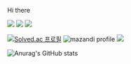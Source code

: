 Hi there

<a href="https://yeongjujeong1021.tistory.com/" target="_blank"><img src="https://img.shields.io/badge/Tistory-000000?style=flat-square"/></a>
<a href="https://www.acmicpc.net/user/yeongjujeong1021" target="_blank"><img src="https://img.shields.io/badge/BOJ-000000?style=flat-square"/></a>
<a href="https://solved.ac/profile/yeongjujeong1021" target="_blank"><img src="https://img.shields.io/badge/Solved.ac-000000?style=flat-square"/></a>

[![Solved.ac
프로필](http://mazassumnida.wtf/api/v2/generate_badge?boj=yeongjujeong1021)](https://solved.ac/yeongjujeong1021)
![mazandi profile](http://mazandi.herokuapp.com/api?handle=yeongjujeong1021&theme=warm)
<img src="http://mazandi.herokuapp.com/api?handle=yeongjujeong1021&theme=warm"/>

![Anurag's GitHub stats](https://github-readme-stats.vercel.app/api?username=YeongjuJeong&show_icons=true&theme=radical)